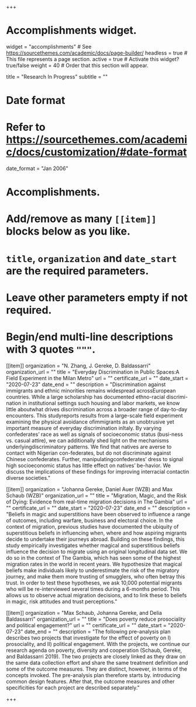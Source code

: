 +++
# Accomplishments widget.
widget = "accomplishments"  # See https://sourcethemes.com/academic/docs/page-builder/
headless = true  # This file represents a page section.
active = true  # Activate this widget? true/false
weight = 40  # Order that this section will appear.

title = "Research In Progress"
subtitle = ""

# Date format
#   Refer to https://sourcethemes.com/academic/docs/customization/#date-format
date_format = "Jan 2006"

# Accomplishments.
#   Add/remove as many `[[item]]` blocks below as you like.
#   `title`, `organization` and `date_start` are the required parameters.
#   Leave other parameters empty if not required.
#   Begin/end multi-line descriptions with 3 quotes `"""`.

[[item]]
  organization = "N. Zhang, J. Gereke, D. Baldassarri"
  organization_url = ""
  title = "Everyday Discrimination in Public Spaces:A Field Experiment in the Milan Metro"
  url = ""
  certificate_url = ""
  date_start = "2020-07-23"
  date_end = ""
  description = "Discrimination  against  immigrants  and  ethnic  minorities  remains  widespread  acrossEuropean countries.  While a large scholarship has documented ethno-racial discrimi-nation in institutional settings such housing and labor markets, we know little aboutwhat drives discrimination across a broader range of day-to-day encounters.  This studyreports results from a large-scale field experiment examining the physical avoidance ofimmigrants  as  an  unobtrusive  yet  important  measure  of  everyday  discrimination  inItaly.  By varying confederates’ race as well as signals of socioeconomic status (busi-ness vs. casual attire), we can additionally shed light on the mechanisms underlyingdiscriminatory patterns.  We find that natives are averse to contact with Nigerian con-federates, but do not discriminate against Chinese confederates.  Further, manipulatingconfederates’ dress to signal high socioeconomic status has little effect on natives’ be-havior.  We discuss the implications of these findings for improving interracial contactin diverse societies."
 
 [[item]]
  organization = "Johanna Gereke, Daniel Auer (WZB) and Max Schaub (WZB)"
  organization_url = ""
  title = "Migration, Magic, and the Risk of Dying: Evidence from real-time migration decisions in The Gambia"
  url = ""
  certificate_url = ""
  date_start = "2020-07-23"
  date_end = ""
  description = "Beliefs in magic and superstitions have been observed to influence a range of outcomes, including warfare, business and electoral choice. In the context of migration, previous studies have documented the ubiquity of superstitious beliefs in influencing when, where and how aspiring migrants decide to undertake their journeys abroad.  Building on these findings, this study empirically investigates whether magical and superstitious beliefs influence the decision to migrate using an original longitudinal data set. We do so in the context of The Gambia, which has seen some of the highest migration rates in the world in recent years. We hypothesize that magical beliefs make individuals likely to underestimate the risk of the migratory journey, and make them more trusting of smugglers, who often betray this trust. In order to test these hypotheses, we ask 10,000 potential migrants who will be re-interviewed several times during a 6-months period. This  allows us to observe actual migration decisions, and to link these to beliefs in magic, risk attitudes and trust perceptions."

[[item]]
  organization = "Max Schaub, Johanna Gereke, and Delia Baldassarri"
  organization_url = ""
  title = "Does poverty reduce prosociality and political engagement?"
  url = ""
  certificate_url = ""
  date_start = "2020-07-23"
  date_end = ""
  description = "The following pre-analysis plan describes two projects that investigate for the effect of poverty on I) prosociality, and II) political engagement. With the projects, we continue our research agenda on poverty, diversity and cooperation (Schaub, Gereke, and Baldassarri 2019). The two projects are closely linked as they draw on the same data collection effort and share the same treatment definition and some of the outcome measures. They are distinct, however, in terms of the concepts invoked. The pre-analysis plan therefore starts by. introducing common design features. After that, the outcome measures and other specificities for each project are described separately."

+++
